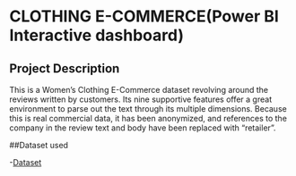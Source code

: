 # CLOTHING E-COMMERCE(Power BI Interactive dashboard) 
## Project Description 
This is a Women’s Clothing E-Commerce dataset revolving around the reviews written 
by customers. Its nine supportive features offer a great environment to parse out the text through 
its multiple dimensions. Because this is real commercial data, it has been anonymized, and 
references to the company in the review text and body have been replaced with “retailer”.

##Dataset used

-<a href="https://github.com/Adangozi/Online-business-analysis/blob/main/Womens%20Clothing%20E-Commerce%20Review.xlsx">Dataset</a>
